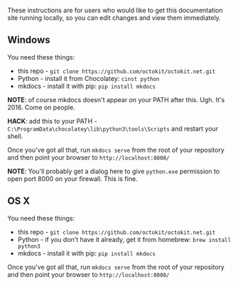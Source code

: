 These instructions are for users who would like to get this documentation site running locally,
so you can edit changes and view them immediately.

## Windows

You need these things:

- this repo - `git clone https://github.com/octokit/octokit.net.git`
- Python - install it from Chocolatey: `cinst python`
- mkdocs - install it with pip: `pip install mkdocs`

**NOTE**: of course mkdocs doesn't appear on your PATH after this. Ugh. It's 2016. Come on people.

**HACK**: add this to your PATH - `C:\ProgramData\chocolatey\lib\python3\tools\Scripts` and restart your shell.

Once you've got all that, run `mkdocs serve` from the root of your repository and then point your browser
to `http://localhost:8000/`

**NOTE**: You'll probably get a dialog here to give `python.exe` permission to open port 8000 on your firewall. This is fine.

## OS X

You need these things:

- this repo - `git clone https://github.com/octokit/octokit.net.git`
- Python - if you don't have it already, get it from homebrew: `brew install python3`
- mkdocs - install it with pip: `pip install mkdocs`

Once you've got all that, run `mkdocs serve` from the root of your repository and then point your browser
to `http://localhost:8000/`
